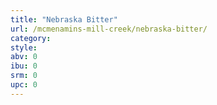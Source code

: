 ```yaml
---
title: "Nebraska Bitter"
url: /mcmenamins-mill-creek/nebraska-bitter/
category: 
style: 
abv: 0
ibu: 0
srm: 0
upc: 0
---
```


